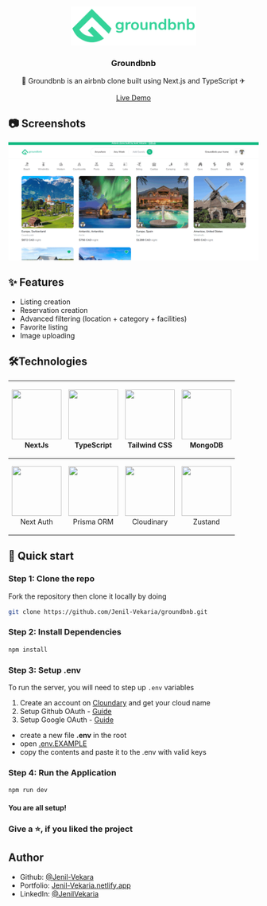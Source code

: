 <!-- PROJECT LOGO -->
<p align="center">
  <a href="https://groundbnb-demo.vercel.app">
       <img src="public/images/logo.png" alt="logo" width="50%"/>
  </a>

  <h3 align="center">Groundbnb</h3>

  <p align="center">
    🗻 Groundbnb is an airbnb clone built using Next.js and TypeScript ✈
    <br />
    <br />
    <a href="https://groundbnb-demo.vercel.app">Live Demo</a>
  </p>
</p>


<!-- ABOUT THE PROJECT -->
## 📷 Screenshots

  <a href="https://groundbnb-demo.vercel.app">
    <img src="screenshots/ScreenshotsGif.gif" alt="Logo">
  </a>

<!-- FEATURE SECTION -->

## ✨ Features

- Listing creation
- Reservation creation
- Advanced filtering (location + category + facilities)
- Favorite listing
- Image uploading

<!-- TECHNOLOGY SECTION -->

## 🛠️Technologies

| <p align="center"><img src="https://www.rlogical.com/wp-content/uploads/2021/08/Rlogical-Blog-Images-thumbnail-1.png" width="100" height="100" /><br/>NextJs</p> | <p align="center"><img src="https://upload.wikimedia.org/wikipedia/commons/thumb/4/4c/Typescript_logo_2020.svg/2048px-Typescript_logo_2020.svg.png" width="100" height="100" /><br/>TypeScript</p> | <p align="center"><img src="https://upload.wikimedia.org/wikipedia/commons/thumb/d/d5/Tailwind_CSS_Logo.svg/2048px-Tailwind_CSS_Logo.svg.png" width="100" height="100" /><br/>Tailwind CSS</p> | <p align="center"><img src="https://www.pngall.com/wp-content/uploads/13/Mongodb-Transparent.png" width="100" height="100" /><br/>MongoDB</p> |
|---|----------------------------|----------|-----------|
| <p align="center"><img src="https://next-auth.js.org/img/logo/logo-sm.png" width="100" height="100" /><br/>Next Auth</p> | <p align="center"><img src="https://avatars.githubusercontent.com/u/17219288?s=200&v=4" width="100" height="100" /><br/>Prisma ORM</p> | <p align="center"><img src="https://cloudinary-res.cloudinary.com/image/upload/website/cloudinary_web_favicon.png" width="100" height="100" /><br/>Cloudinary</p>  | <p align="center"><img src="https://img.stackshare.io/service/11559/zustand.png" width="100" height="100" /><br/>Zustand</p> |



## 🚀 Quick start


### Step 1: Clone the repo

Fork the repository then clone it locally by doing

```sh
git clone https://github.com/Jenil-Vekaria/groundbnb.git
```

### Step 2: Install Dependencies

```sh
npm install
```

### Step 3: Setup .env

To run the server, you will need to step up `.env` variables

1. Create an account on [Cloundary](https://cloudinary.com/) and get your cloud name
2. Setup Github OAuth - [Guide](https://docs.github.com/en/apps/oauth-apps/building-oauth-apps/creating-an-oauth-app)
3. Setup Google OAuth - [Guide](https://support.google.com/cloud/answer/6158849?hl=en)

- create a new file <b>.env</b> in the root
- open [.env.EXAMPLE](./.env.EXAMPLE)
- copy the contents and paste it to the .env with valid keys

### Step 4: Run the Application

```
npm run dev
```

#### You are all setup!

### Give a ⭐, if you liked the project

## Author

- Github: [@Jenil-Vekara](https://github.com/Jenil-Vekaria)
- Portfolio: [Jenil-Vekaria.netlify.app](https://jenil-vekaria.netlify.app/)
- LinkedIn: [@JenilVekaria](https://www.linkedin.com/in/jenilvekaria/)
